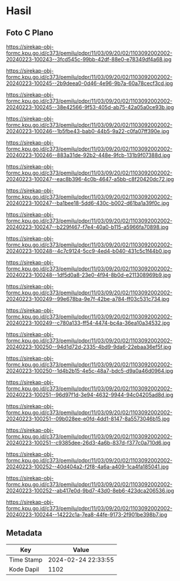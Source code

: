 # Hasil

## Foto C Plano

https://sirekap-obj-formc.kpu.go.id/c373/pemilu/pdpr/11/03/09/20/02/1103092002002-20240223-100243--3fcd545c-99bb-42df-88e0-e78349df4a68.jpg

https://sirekap-obj-formc.kpu.go.id/c373/pemilu/pdpr/11/03/09/20/02/1103092002002-20240223-100245--2b9deea0-0d46-4e96-9b7a-60a78cecf3cd.jpg

https://sirekap-obj-formc.kpu.go.id/c373/pemilu/pdpr/11/03/09/20/02/1103092002002-20240223-100245--38e42566-9f53-405d-ab75-42a05a0ce93b.jpg

https://sirekap-obj-formc.kpu.go.id/c373/pemilu/pdpr/11/03/09/20/02/1103092002002-20240223-100246--1b5fbe43-bab0-44b5-9a22-c0fa07ff390e.jpg

https://sirekap-obj-formc.kpu.go.id/c373/pemilu/pdpr/11/03/09/20/02/1103092002002-20240223-100246--883a31de-92b2-448e-9fcb-131b9f07388d.jpg

https://sirekap-obj-formc.kpu.go.id/c373/pemilu/pdpr/11/03/09/20/02/1103092002002-20240223-100247--eac8b396-4c0b-4647-a5bb-c8f20420dc72.jpg

https://sirekap-obj-formc.kpu.go.id/c373/pemilu/pdpr/11/03/09/20/02/1103092002002-20240223-100247--ba1bee18-5dd6-430c-b002-d61ba1a39f0c.jpg

https://sirekap-obj-formc.kpu.go.id/c373/pemilu/pdpr/11/03/09/20/02/1103092002002-20240223-100247--b229f467-f7e4-40a0-b115-a5966fa70898.jpg

https://sirekap-obj-formc.kpu.go.id/c373/pemilu/pdpr/11/03/09/20/02/1103092002002-20240223-100248--4c7c9124-5cc9-4ed4-b040-431c5c1f44b0.jpg

https://sirekap-obj-formc.kpu.go.id/c373/pemilu/pdpr/11/03/09/20/02/1103092002002-20240223-100248--1df5d0a8-23e0-4f94-8b0d-e211308969b9.jpg

https://sirekap-obj-formc.kpu.go.id/c373/pemilu/pdpr/11/03/09/20/02/1103092002002-20240223-100249--99e678ba-9e7f-42be-a784-ff03c531c734.jpg

https://sirekap-obj-formc.kpu.go.id/c373/pemilu/pdpr/11/03/09/20/02/1103092002002-20240223-100249--c780a133-ff54-4474-bc4a-36ea10a34532.jpg

https://sirekap-obj-formc.kpu.go.id/c373/pemilu/pdpr/11/03/09/20/02/1103092002002-20240223-100250--94d1d72d-2335-4bd9-9da6-22ebaa36ef5f.jpg

https://sirekap-obj-formc.kpu.go.id/c373/pemilu/pdpr/11/03/09/20/02/1103092002002-20240223-100250--1d4b2b15-4e5c-48a7-bdc5-d9a0a46d0964.jpg

https://sirekap-obj-formc.kpu.go.id/c373/pemilu/pdpr/11/03/09/20/02/1103092002002-20240223-100251--96d97f1d-3e94-4632-9944-94c04205ad8d.jpg

https://sirekap-obj-formc.kpu.go.id/c373/pemilu/pdpr/11/03/09/20/02/1103092002002-20240223-100251--09b028ee-e0fd-4dd1-8147-8a5573046b15.jpg

https://sirekap-obj-formc.kpu.go.id/c373/pemilu/pdpr/11/03/09/20/02/1103092002002-20240223-100251--c9385dee-26d3-4a6b-837d-f377c0a710d6.jpg

https://sirekap-obj-formc.kpu.go.id/c373/pemilu/pdpr/11/03/09/20/02/1103092002002-20240223-100252--40d404a2-f2f8-4a6a-a409-1ca4fa185041.jpg

https://sirekap-obj-formc.kpu.go.id/c373/pemilu/pdpr/11/03/09/20/02/1103092002002-20240223-100252--ab417e0d-9bd7-43d0-8eb6-423dca206536.jpg

https://sirekap-obj-formc.kpu.go.id/c373/pemilu/pdpr/11/03/09/20/02/1103092002002-20240223-100244--14222c1a-7ea8-44fe-9173-2f901be398b7.jpg


## Metadata

| Key        | Value               |
| ---------- | ------------------- |
| Time Stamp | 2024-02-24 22:33:55 |
| Kode Dapil | 1102                |




